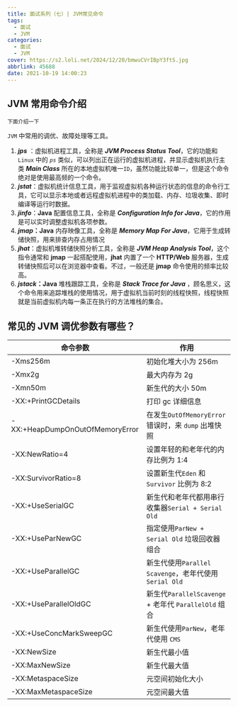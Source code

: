 ```yaml
---
title: 面试系列（七）| JVM常见命令
tags: 
  - 面试
  - JVM
categories:   
  - 面试
  - JVM
cover: https://s2.loli.net/2024/12/20/bmwuCVrIBpY3ftS.jpg
abbrlink: 45688
date: 2021-10-19 14:00:23
---
```

JVM 常用命令介绍
----------------

```
下面介绍一下
```

`JVM` 中常用的调优、故障处理等工具。

1. **_jps_** ：虚拟机进程工具，全称是 **_JVM Process Status Tool_**，它的功能和 `Linux` 中的 _`ps`_ 类似，可以列出正在运行的虚拟机进程，并显示虚拟机执行主类 _**Main Class**_ 所在的本地虚拟机唯一`ID`，虽然功能比较单一，但是这个命令绝对是使用最高频的一个命令。
2. _**jstat**_：虚拟机统计信息工具，用于监视虚拟机各种运行状态的信息的命令行工具，它可以显示本地或者远程虚拟机进程中的类加载、内存、垃圾收集、即时编译等运行时数据。
3. **_jinfo_**：**Java** 配置信息工具，全称是 _**Configuration Info for Java**_，它的作用是可以实时调整虚拟机各项参数。
4. **_jmap_：Java** 内存映像工具，全称是 _**Memory Map For Java**_，它用于生成转储快照，用来排查内存占用情况
5. **_jhat_**：虚拟机堆转储快照分析工具，全称是 _**JVM Heap Analysis Tool**_，这个指令通常和 **jmap** 一起搭配使用，**jhat** 内置了一个 **HTTP/Web** 服务器，生成转储快照后可以在浏览器中查看。不过，一般还是 **jmap** 命令使用的频率比较高。
6. **_jstack_：Java** 堆栈跟踪工具，全称是 **_Stack Trace for Java_** ，顾名思义，这个命令用来追踪堆栈的使用情况，用于虚拟机当前时刻的线程快照，线程快照就是当前虚拟机内每一条正在执行的方法堆栈的集合。

常见的 JVM 调优参数有哪些？
---------------------------


| 命令参数                        | 作用                                                   |
| ------------------------------- | ------------------------------------------------------ |
| -Xms256m                        | 初始化堆大小为 256m                                    |
| -Xmx2g                          | 最大内存为 2g                                          |
| -Xmn50m                         | 新生代的大小 50m                                       |
| -XX:+PrintGCDetails             | 打印 gc 详细信息                                       |
| -XX:+HeapDumpOnOutOfMemoryError | 在发生`OutOfMemoryError` 错误时，来 `dump` 出堆快照    |
| -XX:NewRatio=4                  | 设置年轻的和老年代的内存比例为 1:4                     |
| -XX:SurvivorRatio=8             | 设置新生代`Eden` 和 `Survivor` 比例为 8:2              |
| -XX:+UseSerialGC                | 新生代和老年代都用串行收集器`Serial + Serial Old`      |
| -XX:+UseParNewGC                | 指定使用`ParNew + Serial Old` 垃圾回收器组合           |
| -XX:+UseParallelGC              | 新生代使用`Parallel Scavenge`，老年代使用 `Serial Old` |
| -XX:+UseParallelOldGC           | 新生代`ParallelScavenge` + 老年代 `ParallelOld` 组合   |
| -XX:+UseConcMarkSweepGC         | 新生代使用`ParNew`，老年代使用 `CMS`                   |
| -XX:NewSize                     | 新生代最小值                                           |
| -XX:MaxNewSize                  | 新生代最大值                                           |
| -XX:MetaspaceSize               | 元空间初始化大小                                       |
| -XX:MaxMetaspaceSize            | 元空间最大值                                           |
